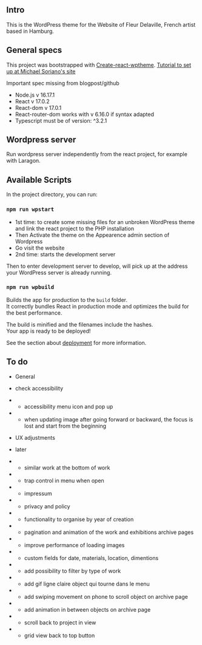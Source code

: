 ## Intro

This is the WordPress theme for the Website of Fleur Delaville, French artist
based in Hamburg.

## General specs

This project was bootstrapped with
[Create-react-wptheme](https://github.com/devloco/create-react-wptheme).
[Tutorial to set up at Michael Soriano's site](https://michaelsoriano.com/wordpress-theme-react-part-1-setup/)

Important spec missing from blogpost/github

- Node.js v 16.17.1
- React v 17.0.2
- React-dom v 17.0.1
- React-router-dom works with v 6.16.0 if syntax adapted
- Typescript must be of version: ^3.2.1

## Wordpress server

Run wordpress server independently from the react project, for example with
Laragon.

## Available Scripts

In the project directory, you can run:

### `npm run wpstart`

- 1st time: to create some missing files for an unbroken WordPress theme and
  link the react project to the PHP installation
- Then Activate the theme on the Appearence admin section of Wordpress
- Go visit the website
- 2nd time: starts the development server

Then to enter development server to develop, will pick up at the address your
WordPress server is already running.

### `npm run wpbuild`

Builds the app for production to the `build` folder.<br /> It correctly bundles
React in production mode and optimizes the build for the best performance.

The build is minified and the filenames include the hashes.<br /> Your app is
ready to be deployed!

See the section about
[deployment](https://facebook.github.io/create-react-app/docs/deployment) for
more information.

## To do

- General

- check accessibility
- - accessibility menu icon and pop up
- - when updating image after going forward or backward, the focus is lost and
    start from the beginning

- UX adjustments

- later
- - similar work at the bottom of work
- - trap control in menu when open
- - impressum
- - privacy and policy
- - functionality to organise by year of creation
- - pagination and animation of the work and exhibitions archive pages
- - improve performance of loading images
- - custom fields for date, materials, location, dimentions
- - add possibility to filter by type of work
- - add gif ligne claire object qui tourne dans le menu
- - add swiping movement on phone to scroll object on archive page
- - add animation in between objects on archive page
- - scroll back to project in view
- - grid view back to top button
